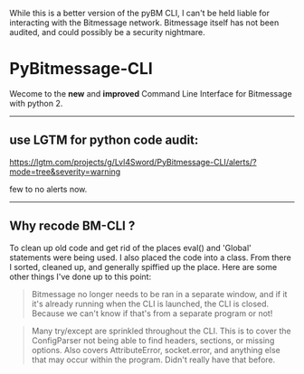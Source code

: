 While this is a better version of the pyBM CLI, I can't be held liable for interacting with the Bitmessage network.
Bitmessage itself has not been audited, and could possibly be a security nightmare.

PyBitmessage-CLI
===================

Wecome to the **new** and **improved** Command Line Interface for Bitmessage with python 2.

---------

use LGTM for  python code audit:
-------------
https://lgtm.com/projects/g/Lvl4Sword/PyBitmessage-CLI/alerts/?mode=tree&severity=warning

few to no alerts now.

----------

Why recode BM-CLI ?
-------------
To clean up old code and get rid of the places eval() and 'Global' statements were being used. I also placed the code into a class. From there I sorted, cleaned up, and generally spiffied up the place. Here are some other things I've done up to this point:

> Bitmessage no longer needs to be ran in a separate window, and if it it's already running when the CLI is launched, the CLI is closed. Because we can't know if that's from a separate program or not!

> Many try/except are sprinkled throughout the CLI. This is to cover the ConfigParser not being able to find headers, sections, or missing options. Also covers AttributeError, socket.error, and anything else that may occur within the program. Didn't really have that before.
